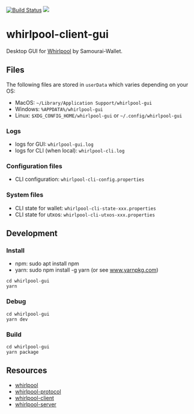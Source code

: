 [![Build Status](https://travis-ci.org/Samourai-Wallet/whirlpool-client-cli.svg?branch=develop)](https://travis-ci.org/Samourai-Wallet/whirlpool-client-cli)
[![](https://jitpack.io/v/Samourai-Wallet/whirlpool-client-cli.svg)](https://jitpack.io/#Samourai-Wallet/whirlpool-client-cli)

# whirlpool-client-gui

Desktop GUI for [Whirlpool](https://github.com/Samourai-Wallet/Whirlpool) by Samourai-Wallet.

## Files
The following files are stored in ```userData``` which varies depending on your OS:
- MacOS: ```~/Library/Application Support/whirlpool-gui```
- Windows: ```%APPDATA%/whirlpool-gui```
- Linux: ```$XDG_CONFIG_HOME/whirlpool-gui``` or ```~/.config/whirlpool-gui```


### Logs
- logs for GUI: ```whirlpool-gui.log```
- logs for CLI (when local): ```whirlpool-cli.log```

### Configuration files
- CLI configuration: ```whirlpool-cli-config.properties```

### System files
- CLI state for wallet: ```whirlpool-cli-state-xxx.properties```
- CLI state for utxos: ```whirlpool-cli-utxos-xxx.properties```



## Development
### Install
- npm: sudo apt install npm
- yarn: sudo npm install -g yarn (or see www.yarnpkg.com)


```
cd whirlpool-gui
yarn
```

### Debug

```
cd whirlpool-gui
yarn dev
```

### Build

```
cd whirlpool-gui
yarn package
```

## Resources

- [whirlpool](https://github.com/Samourai-Wallet/Whirlpool)
- [whirlpool-protocol](https://github.com/Samourai-Wallet/whirlpool-protocol)
- [whirlpool-client](https://github.com/Samourai-Wallet/whirlpool-client)
- [whirlpool-server](https://github.com/Samourai-Wallet/whirlpool-server)
